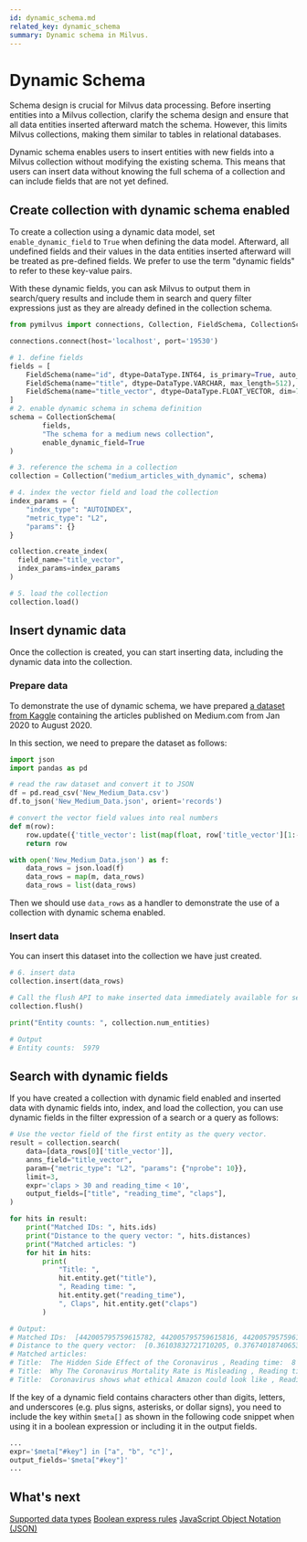 ```yaml
---
id: dynamic_schema.md
related_key: dynamic_schema
summary: Dynamic schema in Milvus.
---
```


# Dynamic Schema

Schema design is crucial for Milvus data processing. Before inserting entities into a Milvus collection, clarify the schema design and ensure that all data entities inserted afterward match the schema. However, this limits Milvus collections, making them similar to tables in relational databases. 

Dynamic schema enables users to insert entities with new fields into a Milvus collection without modifying the existing schema. This means that users can insert data without knowing the full schema of a collection and can include fields that are not yet defined.

## Create collection with dynamic schema enabled

To create a collection using a dynamic data model, set `enable_dynamic_field` to `True` when defining the data model. Afterward, all undefined fields and their values in the data entities inserted afterward will be treated as pre-defined fields. We prefer to use the term "dynamic fields" to refer to these key-value pairs.

With these dynamic fields, you can ask Milvus to output them in search/query results and include them in search and query filter expressions just as they are already defined in the collection schema.

```python
from pymilvus import connections, Collection, FieldSchema, CollectionSchema, DataType, utility

connections.connect(host='localhost', port='19530')

# 1. define fields
fields = [
    FieldSchema(name="id", dtype=DataType.INT64, is_primary=True, auto_id=True, max_length=100),
    FieldSchema(name="title", dtype=DataType.VARCHAR, max_length=512),
    FieldSchema(name="title_vector", dtype=DataType.FLOAT_VECTOR, dim=768)
]
# 2. enable dynamic schema in schema definition
schema = CollectionSchema(
        fields, 
        "The schema for a medium news collection", 
        enable_dynamic_field=True
)

# 3. reference the schema in a collection
collection = Collection("medium_articles_with_dynamic", schema)

# 4. index the vector field and load the collection
index_params = {
    "index_type": "AUTOINDEX",
    "metric_type": "L2",
    "params": {}
}

collection.create_index(
  field_name="title_vector", 
  index_params=index_params
)

# 5. load the collection
collection.load()
```

## Insert dynamic data

Once the collection is created, you can start inserting data, including the dynamic data into the collection.

### Prepare data

To demonstrate the use of dynamic schema, we have prepared [a dataset from Kaggle](https://www.kaggle.com/datasets/shiyu22chen/cleaned-medium-articles-dataset) containing the articles published on Medium.com from Jan 2020 to August 2020.

In this section, we need to prepare the dataset as follows:

```python
import json
import pandas as pd

# read the raw dataset and convert it to JSON
df = pd.read_csv('New_Medium_Data.csv')
df.to_json('New_Medium_Data.json', orient='records')

# convert the vector field values into real numbers
def m(row):
    row.update({'title_vector': list(map(float, row['title_vector'][1:-1].split(', ')))})
    return row

with open('New_Medium_Data.json') as f:
    data_rows = json.load(f)
    data_rows = map(m, data_rows)
    data_rows = list(data_rows)
```

Then we should use `data_rows` as a handler to demonstrate the use of a collection with dynamic schema enabled.

### Insert data

You can insert this dataset into the collection we have just created.

```python
# 6. insert data
collection.insert(data_rows)

# Call the flush API to make inserted data immediately available for search
collection.flush()

print("Entity counts: ", collection.num_entities)

# Output
# Entity counts:  5979
```

## Search with dynamic fields

If you have created a collection with dynamic field enabled and inserted data with dynamic fields into, index, and load the collection, you can use dynamic fields in the filter expression of a search or a query as follows:

```python
# Use the vector field of the first entity as the query vector.
result = collection.search(
    data=[data_rows[0]['title_vector']],
    anns_field="title_vector",
    param={"metric_type": "L2", "params": {"nprobe": 10}},
    limit=3,
    expr='claps > 30 and reading_time < 10',
    output_fields=["title", "reading_time", "claps"],
)

for hits in result:
    print("Matched IDs: ", hits.ids)
    print("Distance to the query vector: ", hits.distances)
    print("Matched articles: ")
    for hit in hits:
        print(
            "Title: ", 
            hit.entity.get("title"), 
            ", Reading time: ", 
            hit.entity.get("reading_time"), 
            ", Claps", hit.entity.get("claps")
        )

# Output:
# Matched IDs:  [442005795759615782, 442005795759615816, 442005795759613616]
# Distance to the query vector:  [0.36103832721710205, 0.3767401874065399, 0.4162980318069458]
# Matched articles: 
# Title:  The Hidden Side Effect of the Coronavirus , Reading time:  8 , Claps 83
# Title:  Why The Coronavirus Mortality Rate is Misleading , Reading time:  9 , Claps 2900
# Title:  Coronavirus shows what ethical Amazon could look like , Reading time:  4 , Claps 51
```

<div class="alert note">

If the key of a dynamic field contains characters other than digits, letters, and underscores (e.g. plus signs, asterisks, or dollar signs), you need to include the key within `$meta[]` as shown in the following code snippet when using it in a boolean expression or including it in the output fields.

```python
...
expr='$meta["#key"] in ["a", "b", "c"]',
output_fields='$meta["#key"]' 
...
```

</div>

## What's next

[Supported data types](schema.md#Supported-data-type)
[Boolean express rules](boolean.md)
[JavaScript Object Notation (JSON)](json_data_type.md)
